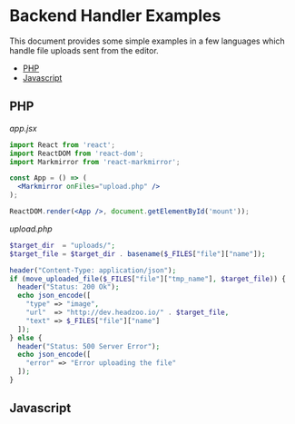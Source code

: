 Backend Handler Examples
========================
This document provides some simple examples in a few languages which handle file uploads sent from the editor.

* [PHP](#php)
* [Javascript](#javascript)


## PHP

_app.jsx_

```jsx
import React from 'react';
import ReactDOM from 'react-dom';
import Markmirror from 'react-markmirror';

const App = () => (
  <Markmirror onFiles="upload.php" />
);

ReactDOM.render(<App />, document.getElementById('mount'));
```

_upload.php_

```php
$target_dir  = "uploads/";
$target_file = $target_dir . basename($_FILES["file"]["name"]);

header("Content-Type: application/json");
if (move_uploaded_file($_FILES["file"]["tmp_name"], $target_file)) {
  header("Status: 200 Ok");
  echo json_encode([
    "type" => "image",
    "url"  => "http://dev.headzoo.io/" . $target_file,
    "text" => $_FILES["file"]["name"]
  ]);
} else {
  header("Status: 500 Server Error");
  echo json_encode([
    "error" => "Error uploading the file"
  ]);
}
```


## Javascript
